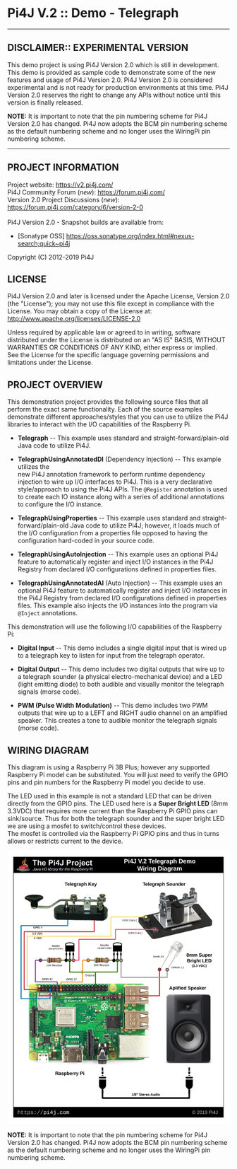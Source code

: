 
 Pi4J V.2 :: Demo - Telegraph
==========================================================================

---

## DISCLAIMER:: EXPERIMENTAL VERSION

  This demo project is using Pi4J Version 2.0 which is still in development. This demo is provided as sample
  code to demonstrate some of the new features and usage of Pi4J Version 2.0.  Pi4J Version 2.0 is considered 
  experimental and is not ready for production environments at this time.  Pi4J Version 2.0 reserves the 
  right to change any APIs without notice until this version is finally released.
  
  **NOTE:** It is important to note that the pin numbering scheme for Pi4J Version 2.0 has changed.
  Pi4J now adopts the BCM pin numbering scheme as the default numbering scheme and no longer uses
  the WiringPi pin numbering scheme.  

---

## PROJECT INFORMATION

  Project website: https://v2.pi4j.com/ <br />
  Pi4J Community Forum (*new*): https://forum.pi4j.com/ <br />
  Version 2.0 Project Discussions (*new*): https://forum.pi4j.com/category/6/version-2-0 <br />
  <br />
  Pi4J Version 2.0 - Snapshot builds are available from:
   *  [Sonatype OSS] https://oss.sonatype.org/index.html#nexus-search;quick~pi4j

  Copyright (C) 2012-2019 Pi4J

## LICENSE

  Pi4J Version 2.0 and later is licensed under the Apache License,
  Version 2.0 (the "License"); you may not use this file except in
  compliance with the License.  You may obtain a copy of the License at:
      http://www.apache.org/licenses/LICENSE-2.0

  Unless required by applicable law or agreed to in writing, software
  distributed under the License is distributed on an "AS IS" BASIS,
  WITHOUT WARRANTIES OR CONDITIONS OF ANY KIND, either express or implied.
  See the License for the specific language governing permissions and
  limitations under the License.


## PROJECT OVERVIEW

  This demonstration project provides the following source files that all perform
  the exact same functionality.  Each of the source examples demonstrate
  different approaches/styles that you can use to utilize the Pi4J libraries
  to interact with the I/O capabilities of the Raspberry Pi.

  * **Telegraph** -- This example uses standard and straight-forward/plain-old 
  Java code to utilize Pi4J.

  * **TelegraphUsingAnnotatedDI** (Dependency Injection) -- This example utilizes the  
  new Pi4J annotation framework to perform runtime dependency injection to wire up I/O
  interfaces to Pi4J.  This is a very declarative style/approach to using the Pi4J
  APIs.  The `@Register` annotation is used to create each IO instance along with
  a series of additional annotations to configure the I/O instance. 

  * **TelegraphUsingProperties** -- This example uses standard and 
  straight-forward/plain-old Java code to utilize Pi4J; however, it loads
  much of the I/O configuration from a properties file opposed to having the
  configuration hard-coded in your source code.

  * **TelegraphUsingAutoInjection** -- This example uses an optional Pi4J feature to
  automatically register and inject I/O instances in the Pi4J Registry from
  declared I/O configurations defined in properties files.

  * **TelegraphUsingAnnotatedAI** (Auto Injection) -- This example uses an optional 
  Pi4J feature to automatically register and inject I/O instances in the Pi4J Registry
  from declared I/O configurations defined in properties files.  This example also
  injects the I/O instances into the program via `@Inject` annotations.

  This demonstration will use the following I/O capabilities of the Raspberry Pi:
  
  * **Digital Input**  -- This demo includes a single digital input that is wired
  up to a telegraph key to listen for input from the telegraph operator.
     
  * **Digital Output**  -- This demo includes two digital outputs that wire up to 
  a telegraph sounder (a physical electro-mechanical device) and a LED (light 
  emitting diode) to both audible and visually monitor the telegraph signals (morse
  code). 

  * **PWM (Pulse Width Modulation)** -- This demo includes two PWM outputs that
  wire up to a LEFT and RIGHT audio channel on an amplified speaker.  This creates 
  a tone to audible monitor the telegraph signals (morse code). 

## WIRING DIAGRAM

  This diagram is using a Raspberry Pi 3B Plus; however any supported Raspberry Pi 
  model can be substituted.  You will just need to verify the GPIO pins and pin numbers 
  for the Raspberry Pi model you decide to use.  
  
  The LED used in this example is not a standard LED that can be driven directly from 
  the GPIO pins.  The LED used here is a **Super Bright LED** (8mm 3.3VDC) that requires 
  more current than the Raspberry Pi GPIO pins can sink/source.  Thus for both the telegraph 
  sounder and the super bright LED we are using a mosfet to switch/control these devices.  
  The mosfet is controlled via the Raspberry Pi GPIO pins and thus in turns allows or 
  restricts current to the device. 

  ![wiring-diagram](assets/wiring-diagram.png)


  **NOTE:** It is important to note that the pin numbering scheme for Pi4J Version 2.0 has changed.
  Pi4J now adopts the BCM pin numbering scheme as the default numbering scheme and no longer uses
  the WiringPi pin numbering scheme.  
